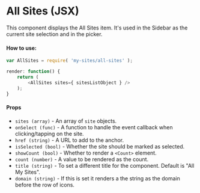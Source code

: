 All Sites (JSX)
===============

This component displays the All Sites item. It's used in the Sidebar as the current site selection and in the picker.

#### How to use:

```js
var AllSites = require( 'my-sites/all-sites' );

render: function() {
	return (
		<AllSites sites={ sitesListObject } />
	);
}
```

#### Props

* `sites (array)` - An array of `site` objects.
* `onSelect (func)` - A function to handle the event callback when clicking/tapping on the site.
* `href (string)` - A URL to add to the anchor.
* `isSelected (bool)` - Whether the site should be marked as selected.
* `showCount (bool)` - Whether to render a `<Count>` element.
* `count (number)` - A value to be rendered as the count.
* `title (string)` - To set a different title for the component. Default is "All My Sites".
* `domain (string)` - If this is set it renders a the string as the domain before the row of icons.

